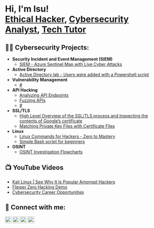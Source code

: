<h1>Hi, I'm Isu! <br/><a href="https://github.com/hackysterio">Ethical Hacker</a>, <a href="https://www.linkedin.com/in/isu-momodu-a-4a6492225/">Cybersecurity Analyst</a>, <a href="https://hackysterio.medium.com/">Tech Tutor</a></h1>

<h2>👨‍💻 Cybersecurity Projects:</h2>

- <b>Security Incident and Event Management (SIEM)</b>
  - [SIEM - Azure Sentinel Map with Live Cyber Attacks](https://isu1.medium.com/exploring-the-intricacies-of-online-security-my-adventures-with-honeypots-and-siem-4c5e616beb63)
- <b>Active Directory</b>
  - [Active Directory lab - Users were added with a Powershell script](https://github.com/hackysterio/ActiveDirectory)
- <b>Vulnerability Management</b>
  - [#](https://github.com/hackysterio)
- <b>API Hacking</b>
  - [Analyzing API Endpoints](https://hackysterio.medium.com/analyzing-api-endpoints-c6be5fff0608)
  - [Fuzzing APIs](https://hackysterio.medium.com/fuzzing-apis-73d9f5cdf156)
  - [#](https://github.com/hackysterio)
- <b>SSL/TLS</b>
  - [High Level Overview of the SSL/TLS process and Inspecting the contents of Google’s certificate](https://hackysterio.medium.com/high-level-overview-of-the-ssl-tls-process-and-inspecting-the-contents-of-googles-certificate-620e1a35f234)
  - [Matching Private Key Files with Certificate Files](https://hackysterio.medium.com/matching-certificate-files-private-key-files-e4947ea4b596)
- <b>Linux</b>
  - [Linux Commands for Hackers - Zero to Mastery](https://github.com/hackysterio/Linux)
  - [Simple Bash script for beginners](https://github.com/hackysterio/if-ifElse)
- <b>OSINT</b>
  - [OSINT Investigation Flowcharts](https://github.com/hackysterio/OSINT-Flowcharts-by-IntelTechniques)
<h2>📺 YouTube Videos</h2>

- [Kali Linux | See Why It Is Popular Amongst Hackers](https://www.youtube.com/watch?v=NxkEy6h94sg)
- [Flipper Zero Hacking Demo](https://youtu.be/SWq_7eDHs8I)
- [Cybersecurity Career Opportunities](https://youtu.be/xgukbvZs_mo)

<h2> 🤳 Connect with me:</h2>

[<img align="left" alt="Isu | YouTube" width="22px" src="https://cdn.jsdelivr.net/npm/simple-icons@v3/icons/youtube.svg" />][youtube]
[<img align="left" alt="Isu | Twitter" width="22px" src="https://cdn.jsdelivr.net/npm/simple-icons@v3/icons/twitter.svg" />][twitter]
[<img align="left" alt="Isu | LinkedIn" width="22px" src="https://cdn.jsdelivr.net/npm/simple-icons@v3/icons/linkedin.svg" />][linkedin]
[<img align="left" alt="Isu | Instagram" width="22px" src="https://cdn.jsdelivr.net/npm/simple-icons@v3/icons/medium.svg" />][medium]

[twitter]: https://twitter.com/hackysterio
[youtube]: https://www.youtube.com/@hackysterio
[medium]: https://www.medium.com/@hackysterio
[linkedin]: https://www.linkedin.com/in/isu-momodu-a-4a6492225/
